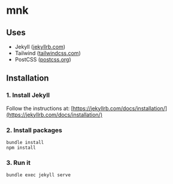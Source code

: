 # mnk

## Uses

- Jekyll ([jekyllrb.com](https://jekyllrb.com/))
- Tailwind ([tailwindcss.com](https://tailwindcss.com/))
- PostCSS ([postcss.org](https://postcss.org/))


## Installation

### 1. Install Jekyll

Follow the instructions at: [https://jekyllrb.com/docs/installation/](https://jekyllrb.com/docs/installation/)

### 2. Install packages

```console
bundle install
npm install
```

### 3. Run it

```console
bundle exec jekyll serve
```

